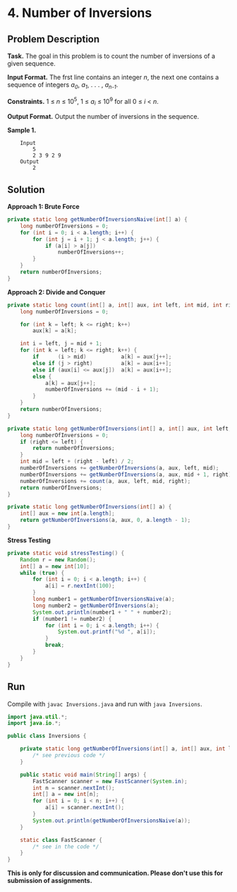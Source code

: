 # 4. Number of Inversions

## Problem Description

**Task.** The goal in this problem is to count the number of inversions of a given sequence.

**Input Format.** The frst line contains an integer _n_, the next one contains a sequence of integers _a_<sub>_0_</sub>, _a_<sub>_1_</sub>, . . . , _a_<sub>_n-1_</sub>.

**Constraints.** 1 ≤ _n_ ≤ 10<sup>5</sup>, 1 ≤  _a_<sub>_i_</sub> ≤ 10<sup>9</sup> for all 0 ≤ _i_ < _n_.

**Output Format.** Output the number of inversions in the sequence.

**Sample 1.**

```
    Input
        5
        2 3 9 2 9
    Output
        2
```

## Solution

**Approach 1: Brute Force**

```java
private static long getNumberOfInversionsNaive(int[] a) {
    long numberOfInversions = 0;
    for (int i = 0; i < a.length; i++) {
        for (int j = i + 1; j < a.length; j++) {
            if (a[i] > a[j])
                numberOfInversions++;
        }
    }
    return numberOfInversions;
}
```

**Approach 2: Divide and Conquer**


```java
private static long count(int[] a, int[] aux, int left, int mid, int right) {
    long numberOfInversions = 0;

    for (int k = left; k <= right; k++) 
        aux[k] = a[k];

    int i = left, j = mid + 1;
    for (int k = left; k <= right; k++) {
        if      (i > mid)           a[k] = aux[j++];
        else if (j > right)         a[k] = aux[i++];
        else if (aux[i] <= aux[j])  a[k] = aux[i++];
        else {
            a[k] = aux[j++];
            numberOfInversions += (mid - i + 1);
        }
    }
    return numberOfInversions;
}

private static long getNumberOfInversions(int[] a, int[] aux, int left, int right) {
    long numberOfInversions = 0;
    if (right <= left) {
        return numberOfInversions;
    }
    int mid = left + (right - left) / 2;
    numberOfInversions += getNumberOfInversions(a, aux, left, mid);
    numberOfInversions += getNumberOfInversions(a, aux, mid + 1, right);
    numberOfInversions += count(a, aux, left, mid, right);
    return numberOfInversions;
}

private static long getNumberOfInversions(int[] a) {
    int[] aux = new int[a.length];
    return getNumberOfInversions(a, aux, 0, a.length - 1);
}
```


**Stress Testing**

```java
private static void stressTesting() {
    Random r = new Random();
    int[] a = new int[10];
    while (true) {
        for (int i = 0; i < a.length; i++) {
            a[i] = r.nextInt(100);
        }
        long number1 = getNumberOfInversionsNaive(a);
        long number2 = getNumberOfInversions(a);
        System.out.println(number1 + " " + number2);
        if (number1 != number2) {
            for (int i = 0; i < a.length; i++) {
                System.out.printf("%d ", a[i]);
            }
            break;
        }
    }
}
```

## Run

Compile with `javac Inversions.java` and run with `java Inversions`.

```java
import java.util.*;
import java.io.*;

public class Inversions {

    private static long getNumberOfInversions(int[] a, int[] aux, int left, int right) {
        /* see previous code */
    }

    public static void main(String[] args) {
        FastScanner scanner = new FastScanner(System.in);
        int n = scanner.nextInt();
        int[] a = new int[n];
        for (int i = 0; i < n; i++) {
            a[i] = scanner.nextInt();
        }
        System.out.println(getNumberOfInversionsNaive(a));
    }

    static class FastScanner {
        /* see in the code */
    }
}
```


**This is only for discussion and communication. Please don't use this for submission of assignments.**